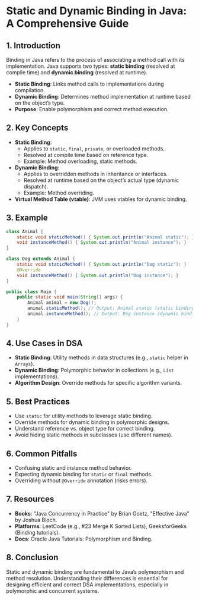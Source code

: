 # Static and Dynamic Binding in Java: A Comprehensive Guide

## 1. Introduction
Binding in Java refers to the process of associating a method call with its implementation. Java supports two types: **static binding** (resolved at compile time) and **dynamic binding** (resolved at runtime).

- **Static Binding**: Links method calls to implementations during compilation.
- **Dynamic Binding**: Determines method implementation at runtime based on the object’s type.
- **Purpose**: Enable polymorphism and correct method execution.

## 2. Key Concepts
- **Static Binding**:
  - Applies to `static`, `final`, `private`, or overloaded methods.
  - Resolved at compile time based on reference type.
  - Example: Method overloading, static methods.
- **Dynamic Binding**:
  - Applies to overridden methods in inheritance or interfaces.
  - Resolved at runtime based on the object’s actual type (dynamic dispatch).
  - Example: Method overriding.
- **Virtual Method Table (vtable)**: JVM uses vtables for dynamic binding.

## 3. Example
```java
class Animal {
    static void staticMethod() { System.out.println("Animal static"); }
    void instanceMethod() { System.out.println("Animal instance"); }
}

class Dog extends Animal {
    static void staticMethod() { System.out.println("Dog static"); }
    @Override
    void instanceMethod() { System.out.println("Dog instance"); }
}

public class Main {
    public static void main(String[] args) {
        Animal animal = new Dog();
        animal.staticMethod(); // Output: Animal static (static binding)
        animal.instanceMethod(); // Output: Dog instance (dynamic binding)
    }
}
```

## 4. Use Cases in DSA
- **Static Binding**: Utility methods in data structures (e.g., `static` helper in `Arrays`).
- **Dynamic Binding**: Polymorphic behavior in collections (e.g., `List` implementations).
- **Algorithm Design**: Override methods for specific algorithm variants.

## 5. Best Practices
- Use `static` for utility methods to leverage static binding.
- Override methods for dynamic binding in polymorphic designs.
- Understand reference vs. object type for correct binding.
- Avoid hiding static methods in subclasses (use different names).

## 6. Common Pitfalls
- Confusing static and instance method behavior.
- Expecting dynamic binding for `static` or `final` methods.
- Overriding without `@Override` annotation (risks errors).

## 7. Resources
- **Books**: "Java Concurrency in Practice" by Brian Goetz, "Effective Java" by Joshua Bloch.
- **Platforms**: LeetCode (e.g., #23 Merge K Sorted Lists), GeeksforGeeks (Binding tutorials).
- **Docs**: Oracle Java Tutorials: Polymorphism and Binding.

## 8. Conclusion
Static and dynamic binding are fundamental to Java’s polymorphism and method resolution. Understanding their differences is essential for designing efficient and correct DSA implementations, especially in polymorphic and concurrent systems.